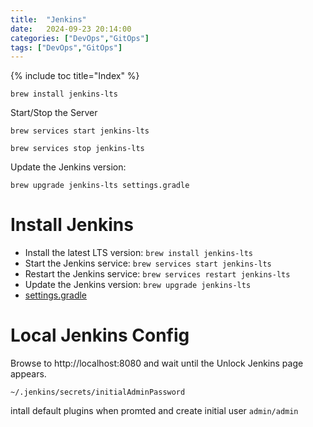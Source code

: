 ```yaml
---
title:  "Jenkins"
date:   2024-09-23 20:14:00
categories: ["DevOps","GitOps"]
tags: ["DevOps","GitOps"]
---
```


{% include toc title="Index" %}

```shell 
brew install jenkins-lts
```

Start/Stop the Server

```shell
brew services start jenkins-lts

brew services stop jenkins-lts
```

Update the Jenkins version:

```shell
brew upgrade jenkins-lts settings.gradle
```

# Install Jenkins

- Install the latest LTS version: `brew install jenkins-lts`
- Start the Jenkins service: `brew services start jenkins-lts`
- Restart the Jenkins service: `brew services restart jenkins-lts`
- Update the Jenkins version: `brew upgrade jenkins-lts`
- [settings.gradle](settings.gradle)

# Local Jenkins Config

Browse to http://localhost:8080 and wait until the Unlock Jenkins page appears.

`~/.jenkins/secrets/initialAdminPassword`

intall default plugins when promted and create initial user `admin/admin`